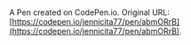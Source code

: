 # 

A Pen created on CodePen.io. Original URL: [https://codepen.io/jennicita77/pen/abmORrB](https://codepen.io/jennicita77/pen/abmORrB).


